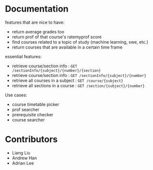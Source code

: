 # Documentation

features that are nice to have:
- return average grades too 
- return prof of that course's ratemyprof score 
- find courses related to a topic of study (machine learning, swe, etc.)
- return courses that are available in a certain time frame

essential features:
* retrieve course/section info : `GET /sectionInfo/{subject}/{number}/{section}`
* retrieve course/section info : `GET /sectionInfo/{subject}/{number}`
* retrieve all courses in a subject : `GET /course/{subject}`
* retrieve all sections in a course : `GET /section/{subject}/{number}`

Use cases:
- course timetable picker
- prof searcher
- prerequisite checker 
- course searcher

# Contributors
- Liang Liu
- Andrew Han
- Adrian Lee 